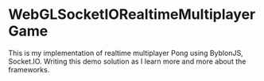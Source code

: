 # WebGLSocketIORealtimeMultiplayerGame
This is my implementation of realtime multiplayer Pong using ByblonJS, Socket.IO. Writing this demo solution as I learn more and more about the frameworks.
